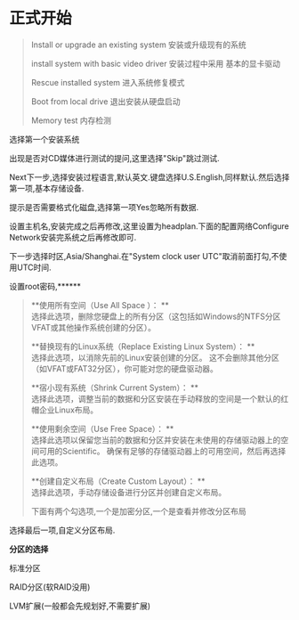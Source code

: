 # 正式开始

> Install or upgrade an existing system 安装或升级现有的系统
>
> install system with basic video driver 安装过程中采用 基本的显卡驱动
>
> Rescue installed system 进入系统修复模式
>
> Boot from local drive 退出安装从硬盘启动
>
> Memory test 内存检测

选择第一个安装系统

出现是否对CD媒体进行测试的提问,这里选择"Skip"跳过测试.

Next下一步,选择安装过程语言,默认英文.键盘选择U.S.English,同样默认.然后选择第一项,基本存储设备.

提示是否需要格式化磁盘,选择第一项Yes忽略所有数据.

设置主机名,安装完成之后再修改,这里设置为headplan.下面的配置网络Configure Network安装完系统之后再修改即可.

下一步选择时区,Asia/Shanghai.在"System clock user UTC"取消前面打勾,不使用UTC时间.

设置root密码,\*\*\*\*\*\*

> **使用所有空间（Use All Space ）： **  
> 选择此选项，删除您硬盘上的所有分区（这包括如Windows的NTFS分区VFAT或其他操作系统创建的分区）。
>
> **替换现有的Linux系统（Replace Existing Linux System）： **  
> 选择此选项，以消除先前的Linux安装创建的分区。 这不会删除其他分区（如VFAT或FAT32分区），你可能对您的硬盘驱动器。
>
> **宿小现有系统（Shrink Current System）： **  
> 选择此选项，调整当前的数据和分区安装在手动释放的空间是一个默认的红帽企业Linux布局。
>
> **使用剩余空间（Use Free Space）： **  
> 选择此选项以保留您当前的数据和分区并安装在未使用的存储驱动器上的空间可用的Scientific。 确保有足够的存储驱动器上的可用空间，然后再选择此选项。
>
> **创建自定义布局（Create Custom Layout）： **  
> 选择此选项，手动存储设备进行分区并创建自定义布局。
>
> 下面有两个勾选项,一个是加密分区,一个是查看并修改分区布局

选择最后一项,自定义分区布局.

**分区的选择**

标准分区

RAID分区\(软RAID没用\)

LVM扩展\(一般都会先规划好,不需要扩展\)


